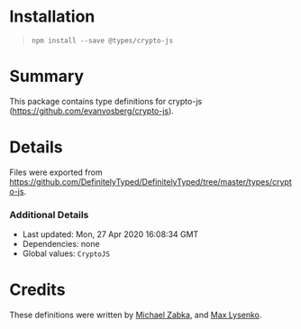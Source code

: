 # Installation
> `npm install --save @types/crypto-js`

# Summary
This package contains type definitions for crypto-js (https://github.com/evanvosberg/crypto-js).

# Details
Files were exported from https://github.com/DefinitelyTyped/DefinitelyTyped/tree/master/types/crypto-js.

### Additional Details
 * Last updated: Mon, 27 Apr 2020 16:08:34 GMT
 * Dependencies: none
 * Global values: `CryptoJS`

# Credits
These definitions were written by [Michael Zabka](https://github.com/misak113), and [Max Lysenko](https://github.com/maximlysenko).
